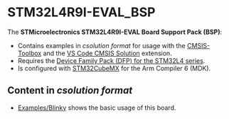 # STM32L4R9I-EVAL_BSP

The **STMicroelectronics STM32L4R9I-EVAL Board Support Pack (BSP)**:

- Contains examples in *csolution format* for usage with the [CMSIS-Toolbox](https://open-cmsis-pack.github.io/cmsis-toolbox/) and the  [VS Code CMSIS Solution](https://marketplace.visualstudio.com/items?itemName=Arm.cmsis-csolution) extension.
- Requires the [Device Family Pack (DFP) for the STM32L4 series](https://www.keil.arm.com/packs/stm32l4xx_dfp-keil).
- Is configured with [STM32CubeMX](https://www.st.com/en/development-tools/stm32cubemx.html) for the Arm Compiler 6 (MDK).

## Content in *csolution format*

- [Examples/Blinky](https://github.com/Open-CMSIS-Pack/STM32L4R9I-EVAL_BSP/tree/main/Examples/Blinky) shows the basic usage of this board.
